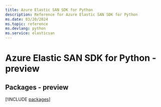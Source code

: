 ```yaml
---
title: Azure Elastic SAN SDK for Python
description: Reference for Azure Elastic SAN SDK for Python
ms.date: 03/20/2024
ms.topic: reference
ms.devlang: python
ms.service: elasticsan
---
```

# Azure Elastic SAN SDK for Python - preview
## Packages - preview
[!INCLUDE [packages](elastic-san-index.md)]